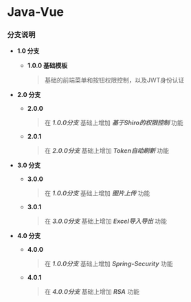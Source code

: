 # Java-Vue

### 分支说明

* **1.0 分支**

  * **1.0.0 基础模板**

    > 基础的前端菜单和按钮权限控制，以及JWT身份认证

* **2.0 分支**

  * **2.0.0**

    > 在 ***1.0.0分支*** 基础上增加 ***基于Shiro的权限控制*** 功能

  * **2.0.1**

    > 在 ***2.0.0分支*** 基础上增加 ***Token自动刷新*** 功能

* **3.0 分支**

  * **3.0.0**

    > 在 ***1.0.0分支*** 基础上增加 ***图片上传*** 功能

  * **3.0.1**

    > 在 ***3.0.0分支*** 基础上增加 ***Excel导入导出*** 功能

- **4.0 分支**

  - **4.0.0**

    > 在 ***1.0.0分支*** 基础上增加 ***Spring-Security*** 功能

  - **4.0.1**

    > 在 ***4.0.0分支*** 基础上增加 ***RSA*** 功能




























